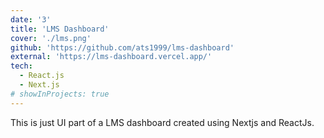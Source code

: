 ```yaml
---
date: '3'
title: 'LMS Dashboard'
cover: './lms.png'
github: 'https://github.com/ats1999/lms-dashboard'
external: 'https://lms-dashboard.vercel.app/'
tech:
  - React.js
  - Next.js
# showInProjects: true
---
```


This is just UI part of a LMS dashboard created using Nextjs and ReactJs.

